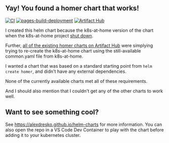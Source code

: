 ## Yay! You found a homer chart that works! 

[![CI](https://github.com/alexdresko/helm-charts/actions/workflows/first.yaml/badge.svg)](https://github.com/alexdresko/helm-charts/actions/workflows/first.yaml) [![pages-build-deployment](https://github.com/alexdresko/helm-charts/actions/workflows/pages/pages-build-deployment/badge.svg)](https://github.com/alexdresko/helm-charts/actions/workflows/pages/pages-build-deployment) [![Artifact Hub](https://img.shields.io/endpoint?url=https://artifacthub.io/badge/repository/alexdresko)](https://artifacthub.io/packages/search?repo=alexdresko)

I created this helm chart because the k8s-at-home version of the chart when the k8s-at-home project [shut down](https://github.com/k8s-at-home/charts/issues/1761). 

Further, [all of the existing homer charts on Artifact Hub](https://artifacthub.io/packages/search?ts_query_web=homer&sort=relevance&page=1) were simplying trying to re-create the k8s-at-home chart using the still-available common.yaml file from k8s-at-home. 

I wanted a chart that was based on a standard starting point from `helm create homer`, and didn't have any external dependencies. 

None of the currently available charts met all of these requirements. 

And I should also mention that I couldn't get any of the other charts to work well. 

## Want to see something cool? 

See https://alexdresko.github.io/helm-charts for more information. You can also open the repo in a VS Code Dev Container to play with the chart before adding it to your kubernetes cluster. 